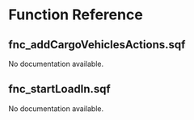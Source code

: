 # Function Reference

## fnc_addCargoVehiclesActions.sqf

No documentation available.

## fnc_startLoadIn.sqf

No documentation available.


